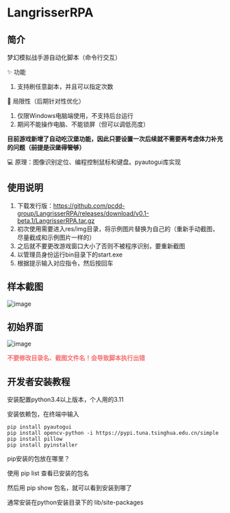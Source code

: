 # LangrisserRPA

## 简介
梦幻模拟战手游自动化脚本（命令行交互）

:sparkles: 功能
1. 支持刷任意副本，并且可以指定次数

:monocle_face: 局限性（后期针对性优化）
1. 仅限Windows电脑端使用，不支持后台运行
2. 期间不能操作电脑、不能锁屏（但可以调低亮度）

<strong>目前游戏新增了自动吃汉堡功能，因此只要设置一次后续就不需要再考虑体力补充的问题（<del>前提是汉堡得管够</del>）</strong>

:computer: 原理：图像识别定位、编程控制鼠标和键盘。pyautogui库实现

## 使用说明
1. 下载发行版：https://github.com/pcdd-group/LangrisserRPA/releases/download/v0.1-beta.1/LangrisserRPA.tar.gz
2. 初次使用需要进入res/img目录，将示例图片替换为自己的（重新手动截图，尽量截成和示例图片一样的）
3. 之后就不要更改游戏窗口大小了否则不被程序识别，要重新截图
4. 以管理员身份运行bin目录下的start.exe
5. 根据提示输入对应指令，然后按回车

## 样本截图
![image](https://user-images.githubusercontent.com/51998152/193248606-44ff6cdd-80b7-4592-85fe-f1dc3ad593cf.png)

## 初始界面
![image](https://user-images.githubusercontent.com/51998152/193400016-bf158a83-ffe1-4978-aa63-0e00128dbc3e.png)

<strong style='color:#f56c6c'>不要修改目录名、截图文件名！会导致脚本执行出错</strong>

## 开发者安装教程
安装配置python3.4以上版本，个人用的3.11

安装依赖包，在终端中输入
```commandline
pip install pyautogui
pip install opencv-python -i https://pypi.tuna.tsinghua.edu.cn/simple
pip install pillow
pip install pyinstaller
```
pip安装的包放在哪里？

使用 pip list 查看已安装的包名

然后用 pip show 包名，就可以看到安装到哪了

通常安装在python安装目录下的 lib/site-packages
